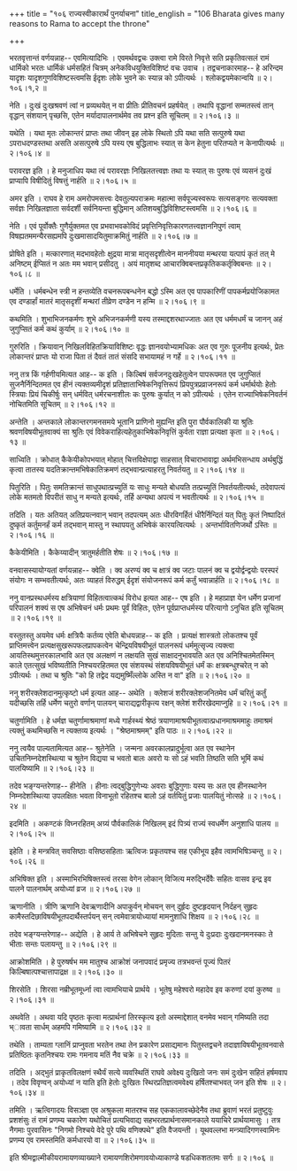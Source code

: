 +++
title = "१०६ राज्यस्वीकारार्थं पुनर्याचना"
title_english = "106 Bharata gives many reasons to Rama to accept the throne"

+++


भरतवृत्तान्तं वर्णयन्नाह-- एवमित्यादिभिः । एवमर्थवद्वचः उक्त्वा रामे
विरते निवृत्ते सति प्रकृतिवत्सलं रामं धार्मिको भरतः धार्मिकं धर्मसहितं
चित्रम् अनेकविधयुक्तिविशिष्टं वचः उवाच । तद्वचनाकारमाह-- हे अरिन्दम
यादृशः यादृशगुणविशिष्टस्त्वमसि ईदृशः लोके भुवने कः स्यान्न को ऽपीत्यर्थः
। श्लोकद्वयमेकान्वयि  ॥  २।१०६।१,२  ॥   

  

नेति । दुःखं दुःखश्रवणं त्वां न प्रव्यथयेत् न वा प्रीतिः प्रीतिवचनं
प्रहर्षयेत् । तथापि वृद्धानां सम्मतस्त्वं तान् वृद्धान् संशयान् पृच्छसि,
एतेन मर्यादापालनार्थमेव तव प्रश्न इति सूचितम्  ॥  २।१०६।३  ॥   

  

यथेति । यथा मृतः लोकान्तरं प्राप्तः तथा जीवन् इह लोके स्थितो ऽपि यथा सति
सत्पुरुषे यथा ऽपराधदण्डस्तथा असति असत्पुरुषे ऽपि यस्य एष बुद्धिलाभः
स्यात् स केन हेतुना परितप्यते न केनापीत्यर्थः  ॥  २।१०६।४  ॥   

  

परावरज्ञ इति । हे मनुजाधिप यथा त्वं परावरज्ञः निखिलतत्त्वज्ञः तथा यः
स्यात् सः पुरुषः एवं व्यसनं दुःखं प्राप्यापि विषीदितुं विषत्तुं नार्हति
 ॥  २।१०६।५  ॥   

  

अमर इति । राघव हे राम अमरोपमसत्त्वः देवतुल्यपराक्रमः महात्मा
सर्वपूज्यस्वरूपः सत्यसङ्गरः सत्यवक्ता सर्वज्ञः निखिलज्ञाता सर्वदर्शी
सर्वनियन्ता बुद्धिमान् अतिशयबुद्धिविशिष्टस्त्वमसि  ॥  २।१०६।६  ॥   

  

नेति । एवं पूर्वोक्तैः गुणैर्युक्तमत एव प्रभवाभवकोविदं
प्रवृत्तिनिवृत्तिकारणतत्त्वज्ञाननिपुणं त्वाम् विषह्यतममन्यैरसह्यमपि
दुःखमासादयितुमाक्रमितुं नार्हति  ॥  २।१०६।७  ॥   

  

प्रोषिते इति । मत्कारणात् मदभावहेतोः क्षुद्रया मात्रा मातृसदृशीत्वेन
माननीयया मन्थरया यत्पापं कृतं तत् मे अनिष्टम् ईप्सितं न अतः मम भवान्
प्रसीदतु । अयं मातृशब्द आचारक्विबन्तप्रकृतिककर्तृक्विबन्तः  ॥  २।१०६।८
 ॥   

  

धर्मेति । धर्मबन्धेन स्त्री न हन्तव्येति वचनरूपबन्धनेन बद्धो ऽस्मि अत एव
पापकारिणीं पापकर्मप्रयोजिकामत एव दण्डार्हां मातरं मातृसदृशीं मन्थरां
तीव्रेण दण्डेन न हन्मि  ॥  २।१०६।९  ॥   

  

कथमिति । शुभाभिजनकर्मणः शुभे अभिजनकर्मणी यस्य तस्माद्दशरथाज्जातः अत एव
धर्ममधर्मं च जानन् अहं जुगुप्सितं कर्म कथं कुर्याम्  ॥  २।१०६।१०  ॥   

  

गुरुरिति । क्रियावान् निखिलविहितक्रियाविशिष्टः वृद्धः ज्ञानवयोभ्यामधिकः
अत एव गुरुः पूजनीय इत्यर्थः, प्रेतः लोकान्तरं प्राप्तः यो राजा पिता तं
दैवतं तातं संसदि सभायामहं न गर्हे  ॥  २।१०६।११  ॥   

  

ननु तत्र किं गर्हणीयमित्यत आह-- क इति । किल्बिषं सर्वजनदुःखहेतुत्वेन
पापरूपमत एव जुगुप्सितं सुजनैर्निन्दितमत एव हीनं त्यक्तव्यमीदृशं
प्रतिज्ञाताभिषेकनिवृत्तिरूपं प्रियपुत्रप्रव्राजनरूपं कर्म धर्मार्थयोः
हेतोः स्त्रियाः प्रियं चिकीर्षुः सन् धर्मवित् धर्मरचनाशीलः कः पुरुषः
कुर्यात् न को ऽपीत्यर्थः । एतेन राज्याभिषेकनिवर्तनं नोचितमिति सूचितम्  ॥ 
२।१०६।१२  ॥   

  

अन्तेति । अन्तकाले लोकान्तरगमनसमये भूतानि प्राणिनो मुह्यन्ति इति पुरा
पौर्वकालिकी या श्रुतिः श्रवणविषयीभूतवाक्यं सा श्रुतिः एवं
विवेकराहित्यहेतुकाभिषेकनिवृत्तिं कुर्वता राज्ञा प्रत्यक्षा कृता  ॥ 
२।१०६।१३  ॥   

  

साध्विति । क्रोधात् कैकेयीकोपभयात् मोहात् चित्तविक्षेपाद्वा साहसात्
विचाराभावाद्वा अर्थमभिसन्धाय अर्थबुद्धिं कृत्वा तातस्य
यदतिक्रान्तमभिषेकातिक्रमणं तद्भवान्प्रत्याहरतु निवर्तयतु  ॥  २।१०६।१४
 ॥   

  

पितुरिति । पितुः समतिक्रान्तं साधुपथात्प्रच्युतिं यः साधुः मन्यते बोधयति
तत्प्रच्युतिं निवर्तयतीत्यर्थः, तदेवापत्यं लोके मतमतो विपरीतं साधु न
मन्यते इत्यर्थः, तर्हि अन्यथा अपत्यं न भवतीत्यर्थः  ॥  २।१०६।१५  ॥   

  

तदिति । यतः अतियत् अतिप्रयत्नवान् भवान् तदपत्यम् अतः धीरविगर्हितं
धीरैर्निन्दितं यत् पितुः कृतं निष्पादितं दुष्कृतं कर्तुमनर्हं कर्म
तद्भवान् मास्तु न स्थापयतु अभिषेकं कारयत्वित्यर्थः । अन्तर्भावितणिजर्थो
ऽस्तिः  ॥  २।१०६।१६  ॥   

  

कैकेयीमिति । कैकेय्यादीन् त्रातुमर्हतीति शेषः  ॥  २।१०६।१७  ॥   

  

वनवासस्यायोग्यतां वर्णयन्नाह-- क्वेति । क्व अरण्यं क्व च क्षात्रं क्व
जटाः पालनं क्व च द्वयोर्द्वन्द्वयोः परस्परं संयोगः न सम्भवतीत्यर्थः, अतः
व्याहतं विरुद्धम् ईदृशं संयोजनरूपं कर्म कर्तुं भवान्नार्हति  ॥  २।१०६।१८
 ॥   

  

ननु वानप्रस्थधर्मस्य क्षत्रियाणां विहितत्वात्कथं विरोध इत्यत आह-- एष इति
। हे महाप्राज्ञ येन धर्मेण प्रजानां परिपालनं शक्यं स एष अभिषेचनं धर्मः
प्रथमः पूर्वं विहितः, एतेन पूर्वप्राप्तधर्मस्य परित्यागो ऽनुचित इति
सूचितम्  ॥  २।१०६।१९  ॥   

  

वस्तुतस्तु अयमेव धर्मः क्षत्रियैः कर्तव्य एवेति बोधयन्नाह-- क इति ।
प्रत्यक्षं शास्त्रतो लोकतश्च पूर्वं प्राप्तिमत्त्वेन
प्रत्यक्षसुखरूपफलप्रापकत्वेन चेन्द्रियविषयीभूतं पालनरूपं धर्ममुत्सृज्य
त्यक्त्वा आयतिस्थमुत्तरकालभावि अत एव अलक्षणं न लक्षयति सुखं
साक्षादनुभावयति अत एव अनिश्चितमेतस्मिन् काले एतत्सुखं भविष्यतीति
निश्चयरहितमत एव संशयस्थं संशयविषयीभूतं धर्मं कः क्षत्रबन्धुश्चरेत् न को
ऽपीत्यर्थः । तथा च श्रुतिः "को हि तद्वेद यद्यमुष्मिँल्लोके अस्ति न वा"
इति  ॥  २।१०६।२०  ॥   

  

ननु शरीरक्लेशदानमुत्कृष्टो धर्म इत्यत आह-- अथेति । क्लेशजं
शरीरक्लेशजनितमेव धर्मं चरितुं कर्तुं यदीच्छसि तर्हि धर्मेण चतुरो वर्णान्
पालयन् चाराद्यद्वारीकृत्य रक्षन् क्लेशं शरीरखेदमाप्नुहि  ॥  २।१०६।२१  ॥   

  

चतुर्णामिति । हे धर्मज्ञ चतुर्णामाश्रमाणां मध्ये गार्हस्थ्यं श्रेष्ठं
त्रयाणामाश्रयीभूतत्वात्प्रधानमाश्रममाहुः तमाश्रमं त्यक्तुं कथमिच्छसि न
त्यक्तव्य इत्यर्थः । "श्रेष्ठमाश्रमम्" इति पाठः  ॥  २।१०६।२२  ॥   

  

ननु त्वयैव पाल्यतामित्यत आह-- श्रुतेनेति । जन्मना अवरकालप्रादुर्भूत्वा
अत एव स्थानेन उचितनिम्नदेशस्थित्या च श्रुतेन विद्यया च भवतो बालः अवरो यः
सो ऽहं भवति तिष्ठति सति भूमिं कथं पालयिष्यामि  ॥  २।१०६।२३  ॥   

  

तदेव भङ्ग्यन्तरेणाह-- हीनेति । हीनाः त्वद्बुद्धिगुणेभ्यः अवराः
बुद्धिगुणाः यस्य सः अत एव हीनस्थानेन निम्नदेशस्थित्या उपलक्षितः भवता
विनाभूतो रहितश्च बालो ऽहं वर्तयितुं प्रजाः पालयितुं नोत्सहे  ॥  २।१०६।२४
 ॥   

  

इदमिति । अकण्टकं विघ्नरहितम् अग्र्यं पौर्वकालिकं निखिलम् इदं पित्र्यं
राज्यं स्वधर्मेण अनुशाधि पालय  ॥  २।१०६।२५  ॥   

  

इहेति । हे मन्त्रवित् सवसिष्ठाः वसिष्ठसहिताः ऋत्विजः प्रकृतयश्च सह
एकीभूय इहैव त्वामभिषिञ्चन्तु  ॥  २।१०६।२६  ॥   

  

अभिषिक्त इति । अस्माभिरभिषिक्तस्त्वं तरसा वेगेन लोकान् विजित्य
मरुद्भिर्देवैः सहितः वासव इन्द्र इव पालने पालनार्थम् अयोध्यां व्रज  ॥ 
२।१०६।२७  ॥   

  

ऋणानीति । त्रीणि ऋणानि देवऋणादीनि अपाकुर्वन् मोचयन् सन् दुर्हृदः
दुष्टहृदयान् निर्दहन् सुहृदः कामैस्तदिछाविषयीभूतपदार्थैस्तर्पयन् सन्
त्वमेवात्रायोध्यायां मामनुशाधि शिक्षय  ॥  २।१०६।२८  ॥   

  

तदेव भङ्ग्यन्तरेणाह-- अद्येति । हे आर्य ते अभिषेचने सुहृदः मुदिताः सन्तु
ये दुःप्रदाः दुःखदानमनस्काः ते भीताः सन्तः पलायन्तु  ॥  २।१०६।२९  ॥   

  

आक्रोशमिति । हे पुरुषर्षभ मम मातुश्च आक्रोशं जनापवादं प्रमृज्य
तत्रभवन्तं पूज्यं पितरं किल्बिषात्पश्चात्तापाद्रक्ष  ॥  २।१०६।३०  ॥   

  

शिरसेति । शिरसा नम्रीभूतमूर्ध्ना त्वा त्वामभियाचे प्रार्थये । भूतेषु
महेश्वरो महादेव इव करुणां दयां कुरुष्व  ॥  २।१०६।३१  ॥   

  

अथवेति । अथवा यदि पृष्ठतः कृत्वा मत्प्रार्थनां तिरस्कृत्य इतो
अस्माद्देशात् वनमेव भवान् गमिष्यति तदा भ्ावता सार्धम् अहमपि गमिष्यामि  ॥ 
२।१०६।३२  ॥   

  

तथेति । ताम्यता ग्लानिं प्राप्नुवता भरतेन तथा तेन प्रकारेण प्रसाद्यमानः
पितुस्तद्वचने तदाज्ञाविषयीभूतवनवासे प्रतिष्ठितः कृतनिश्चयः रामः गमनाय
मतिं नैव चक्रे  ॥  २।१०६।३३  ॥   

  

तदिति । अद्भुतं प्राकृतविलक्षणं स्थैर्यं सत्ये व्यवस्थितिं राघवे
अवेक्ष्य दुःखितो जनः समं दुःखेन सहितं हर्षमवाप । तदेव विवृण्वन् अयोध्यां
न याति इति हेतोः दुःखितः स्थिरप्रतिज्ञत्वमवेक्ष्य हर्षितश्चाभवत् जन इति
शेषः  ॥  २।१०६।३४  ॥   

  

तमिति । ऋत्विगादयः विसञ्ज्ञा एव अश्रुकला मातरश्च सह एककालावच्छेदेनैव तथा
ब्रुवाणं भरतं प्रतुष्टुवुः प्रशशंसुः तं रामं प्रणम्य चकारेण यथोचितं
प्रत्यभिवाद्य सहभरतप्रार्थनासमानकाले ययाचिरे प्रार्थयामासुः । तत्र
नैगमाः पुरवासिनः "निगमो निश्चये वेदे पुरे पथि वणिक्पथे" इति वैजयन्ती ।
यूथवल्लभा मन्त्र्यादिगणस्वामिनः प्रणम्य एव रामस्तमिति कर्मधारयो वा  ॥ 
२।१०६।३५  ॥   

  

इति श्रीमद्वाल्मीकीयरामायणव्याख्याने रामायणशिरोमणावयोध्याकाण्डे
षडधिकशततमः सर्गः  ॥  २।१०६  ॥   

  

  


